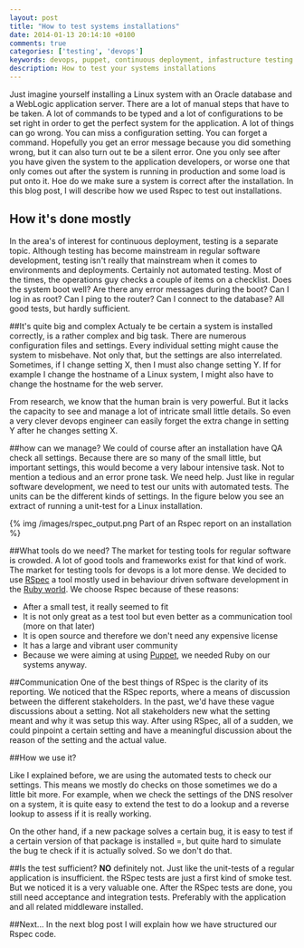 ```yaml
---
layout: post
title: "How to test systems installations"
date: 2014-01-13 20:14:10 +0100
comments: true
categories: ['testing', 'devops']
keywords: devops, puppet, continuous deployment, infastructure testing
description: How to test your systems installations
---
```

Just imagine yourself installing a Linux system with an Oracle database and a WebLogic application server. There are a lot of manual steps that have to be taken. A lot of commands to be typed and a lot of configurations to be set right in order to get the perfect system for the application. A lot of things can go wrong. You can miss a configuration setting. You can forget a command. Hopefully you get an error message because you did something wrong, but it can also turn out te be a silent error. One you only see after you have given the system to the application developers, or worse one that only comes out after the system is running in production and some load is put onto it. Hoe do we make sure a system is correct after the installation. In this blog post,  I will describe how we used Rspec to test out installations.

<!-- more -->

## How it's done mostly
In the area's of interest for continuous deployment, testing is a separate topic. Although testing  has become mainstream in regular software development, testing isn't really that mainstream when it comes to environments and deployments. Certainly not automated testing. Most of the times, the operations guy checks a couple of items on a checklist. Does the system boot well? Are there any error messages during the boot? Can I log in as root? Can I ping to the router? Can I connect to the database? All good tests, but hardly sufficient.

##It's quite big and complex
Actualy te be certain a system is installed correctly, is a rather complex and big task. There are numerous configuration files and settings. Every individual setting might cause the system to misbehave. Not only that, but the settings are also interrelated. Sometimes, if I change setting X, then I must also change setting Y. If for example I change the hostname of a Linux system, I might also have to change the hostname for the web server.

From research,  we know that the human brain is very powerful. But it lacks the capacity to see and manage a lot of intricate small little details. So even a very clever devops engineer can easily forget the extra change in setting Y after he changes setting X.

##how can we manage?
We could of course after an installation have QA check all settings. Because there are so many of the small little, but important settings, this would become a very labour intensive task. Not to mention a tedious and an error prone task. We need help. Just like in regular software development, we need to test our units with automated tests. The units can be the different kinds of settings. In the figure below you see an extract of running a unit-test for  a Linux installation.

{% img /images/rspec_output.png Part of an Rspec report on an installation %}


##What tools do we need?
The market for testing tools for regular software is crowded. A lot of good tools and frameworks exist for that kind of work. The market for testing tools for devops is a lot more dense. We decided to use [RSpec](https://relishapp.com/rspec) a tool mostly used in behaviour driven software development in the [Ruby world](https://www.ruby-lang.org/en/). We choose Rspec because of these reasons:

- After a small test, it really seemed to fit
- It is not only great as a test tool but even better as a communication tool (more on that later)
- It is open source and therefore we don't need any expensive license
- It has a large and vibrant user community
- Because we were aiming at using [Puppet](http://puppetlabs.com/puppet/puppet-enterprise), we needed Ruby on our systems anyway.

##Communication
One of the best things of RSpec is the clarity of its reporting. We noticed that the RSpec reports, where a means of discussion between the different stakeholders. In the past,  we'd have these vague discussions about a setting. Not all stakeholders new what the setting meant and why it was setup this way. After using RSpec, all of a sudden, we could pinpoint a certain setting and have a meaningful discussion about the reason of the setting and the actual value.

##How we use it?

Like I explained before, we are using the automated tests to check our settings. This means we mostly do checks on those sometimes we do a little bit more. For example, when we check the settings of the DNS resolver on a system, it is quite easy to extend the test to do a lookup and a reverse lookup to assess if it is really working.

On the other hand, if a new package solves a certain bug, it is easy to test if a certain version of that package is installed =, but quite hard to simulate the bug te check if it is actually solved. So we don't do that.

##Is the test sufficient?
**NO** definitely not. Just like the unit-tests of a regular application is insufficient. the RSpec tests are just a first kind of smoke test. But we noticed it is a very valuable one. After the RSpec tests are done, you still need acceptance and integration tests. Preferably with the application and all related middleware installed.

##Next...
In the next blog post I will explain how we have structured our Rspec code. 